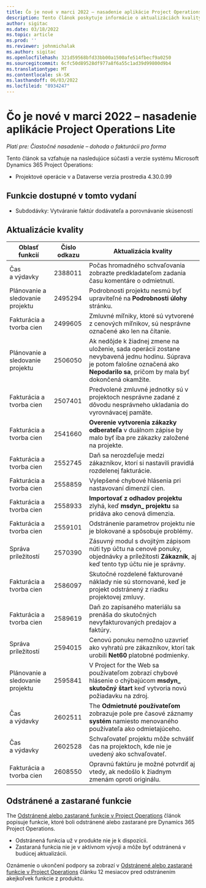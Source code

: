 ```yaml
---
title: Čo je nové v marci 2022 – nasadenie aplikácie Project Operations Lite
description: Tento článok poskytuje informácie o aktualizáciách kvality, ktoré sú k dispozícii vo vydaní zjednodušeného nasadenia Project Operations z marca 2022.
author: sigitac
ms.date: 03/18/2022
ms.topic: article
ms.prod: ''
ms.reviewer: johnmichalak
ms.author: sigitac
ms.openlocfilehash: 321d59568bfd33bb00a1500afe514fbecf9a0250
ms.sourcegitcommit: 6cfc50d89528df977a8f6a55c1ad39d99800d9b4
ms.translationtype: MT
ms.contentlocale: sk-SK
ms.lasthandoff: 06/03/2022
ms.locfileid: "8934247"
---
```

# <a name="whats-new-march-2022---project-operations-lite-deployment"></a>Čo je nové v marci 2022 – nasadenie aplikácie Project Operations Lite

_Platí pre: Čiastočné nasadenie – dohoda o fakturácii pro forma_

Tento článok sa vzťahuje na nasledujúce súčasti a verzie systému Microsoft Dynamics 365 Project Operations:

- Projektové operácie v a Dataverse verzia prostredia 4.30.0.99

## <a name="features-included-in-this-release"></a>Funkcie dostupné v tomto vydaní

- Subdodávky: Vytváranie faktúr dodávateľa a porovnávanie skúseností

## <a name="quality-updates"></a>Aktualizácie kvality

| Oblasť funkcií | Číslo odkazu | Aktualizácia kvality |
| --- | --- | --- |
| Čas a výdavky | 2388011 | Počas hromadného schvaľovania zobrazte predkladateľom zadania času komentáre o odmietnutí. |
| Plánovanie a sledovanie projektu | 2495294 | Podrobnosti projektu nesmú byť upraviteľné na **Podrobnosti úlohy** stránku. |
| Fakturácia a tvorba cien | 2499605 | Zmluvné míľniky, ktoré sú vytvorené z cenových míľnikov, sú nesprávne označené ako len na čítanie. |
| Plánovanie a sledovanie projektu | 2506050 | Ak nedôjde k žiadnej zmene na uloženie, sada operácií zostane nevybavená jednu hodinu. Súprava je potom falošne označená ako **Nepodarilo sa**, pričom by mala byť dokončená okamžite. |
| Fakturácia a tvorba cien | 2507401 | Predvolené zmluvné jednotky sú v projektoch nesprávne zadané z dôvodu nesprávneho ukladania do vyrovnávacej pamäte. |
| Fakturácia a tvorba cien | 2541660 | **Overenie vytvorenia zákazky odberateľa** v duálnom zápise by malo byť iba pre zákazky založené na projekte. |
| Fakturácia a tvorba cien | 2552745 | Daň sa nerozdeľuje medzi zákazníkov, ktorí si nastavili pravidlá rozdelenej fakturácie. |
| Fakturácia a tvorba cien | 2558859 | Vylepšené chybové hlásenia pri nastavovaní dimenzií cien. |
| Fakturácia a tvorba cien | 2558933 | **Importovať z odhadov projektu** zlyhá, keď **msdyn\_ projektu** sa pridáva ako cenová dimenzia. |
| Fakturácia a tvorba cien | 2559101 | Odstránenie parametrov projektu nie je blokované a spôsobuje problémy. |
| Správa príležitostí | 2570390 | Zásuvný modul s dvojitým zápisom núti typ účtu na cenové ponuky, objednávky a príležitosti **Zákazník**, aj keď tento typ účtu nie je správny. |
| Fakturácia a tvorba cien | 2586097 | Skutočné rozdelené fakturované náklady nie sú stornované, keď je projekt odstránený z riadku projektovej zmluvy. |
| Fakturácia a tvorba cien | 2589619 | Daň zo zapísaného materiálu sa prenáša do skutočných nevyfakturovaných predajov a faktúry. |
| Správa príležitostí | 2594015 | Cenovú ponuku nemožno uzavrieť ako vyhratú pre zákazníkov, ktorí tak urobili **Net60** platobné podmienky. |
| Plánovanie a sledovanie projektu | 2595841 | V Project for the Web sa používateľom zobrazí chybové hlásenie o chýbajúcom **msdyn\_ skutočný štart** keď vytvoria novú požiadavku na zdroj. |
| Čas a výdavky | 2602511 | The **Odmietnuté používateľom** zobrazuje pole pre časové záznamy **systém** namiesto menovaného používateľa ako odmietajúceho. |
| Čas a výdavky | 2602528 | Schvaľovateľ projektu môže schváliť čas na projektoch, kde nie je uvedený ako schvaľovateľ. |
| Fakturácia a tvorba cien | 2608550 | Opravnú faktúru je možné potvrdiť aj vtedy, ak nedošlo k žiadnym zmenám oproti originálu. |

## <a name="removed-and-deprecated-features"></a>Odstránené a zastarané funkcie

The [Odstránené alebo zastarané funkcie v Project Operations](../../whats-new/removed-depreciated-features-project.md) článok popisuje funkcie, ktoré boli odstránené alebo zastarané pre Dynamics 365 Project Operations.

- Odstránená funkcia už v produkte nie je k dispozícii.
- Zastaraná funkcia nie je v aktívnom vývoji a môže byť odstránená v budúcej aktualizácii.

Oznámenie o ukončení podpory sa zobrazí v [Odstránené alebo zastarané funkcie v Project Operations](../../whats-new/removed-depreciated-features-project.md) článku 12 mesiacov pred odstránením akejkoľvek funkcie z produktu.
